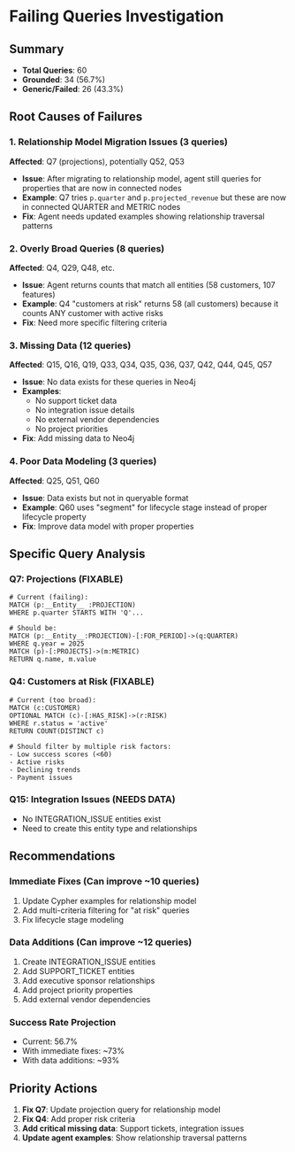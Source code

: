 # Failing Queries Investigation

## Summary
- **Total Queries**: 60
- **Grounded**: 34 (56.7%)
- **Generic/Failed**: 26 (43.3%)

## Root Causes of Failures

### 1. Relationship Model Migration Issues (3 queries)
**Affected**: Q7 (projections), potentially Q52, Q53
- **Issue**: After migrating to relationship model, agent still queries for properties that are now in connected nodes
- **Example**: Q7 tries `p.quarter` and `p.projected_revenue` but these are now in connected QUARTER and METRIC nodes
- **Fix**: Agent needs updated examples showing relationship traversal patterns

### 2. Overly Broad Queries (8 queries)
**Affected**: Q4, Q29, Q48, etc.
- **Issue**: Agent returns counts that match all entities (58 customers, 107 features)
- **Example**: Q4 "customers at risk" returns 58 (all customers) because it counts ANY customer with active risks
- **Fix**: Need more specific filtering criteria

### 3. Missing Data (12 queries)
**Affected**: Q15, Q16, Q19, Q33, Q34, Q35, Q36, Q37, Q42, Q44, Q45, Q57
- **Issue**: No data exists for these queries in Neo4j
- **Examples**:
  - No support ticket data
  - No integration issue details
  - No external vendor dependencies
  - No project priorities
- **Fix**: Add missing data to Neo4j

### 4. Poor Data Modeling (3 queries)
**Affected**: Q25, Q51, Q60
- **Issue**: Data exists but not in queryable format
- **Example**: Q60 uses "segment" for lifecycle stage instead of proper lifecycle property
- **Fix**: Improve data model with proper properties

## Specific Query Analysis

### Q7: Projections (FIXABLE)
```cypher
# Current (failing):
MATCH (p:__Entity__ :PROJECTION)
WHERE p.quarter STARTS WITH 'Q'...

# Should be:
MATCH (p:__Entity__:PROJECTION)-[:FOR_PERIOD]->(q:QUARTER)
WHERE q.year = 2025
MATCH (p)-[:PROJECTS]->(m:METRIC)
RETURN q.name, m.value
```

### Q4: Customers at Risk (FIXABLE)
```cypher
# Current (too broad):
MATCH (c:CUSTOMER)
OPTIONAL MATCH (c)-[:HAS_RISK]->(r:RISK)
WHERE r.status = 'active'
RETURN COUNT(DISTINCT c)

# Should filter by multiple risk factors:
- Low success scores (<60)
- Active risks
- Declining trends
- Payment issues
```

### Q15: Integration Issues (NEEDS DATA)
- No INTEGRATION_ISSUE entities exist
- Need to create this entity type and relationships

## Recommendations

### Immediate Fixes (Can improve ~10 queries)
1. Update Cypher examples for relationship model
2. Add multi-criteria filtering for "at risk" queries
3. Fix lifecycle stage modeling

### Data Additions (Can improve ~12 queries)
1. Create INTEGRATION_ISSUE entities
2. Add SUPPORT_TICKET entities
3. Add executive sponsor relationships
4. Add project priority properties
5. Add external vendor dependencies

### Success Rate Projection
- Current: 56.7%
- With immediate fixes: ~73%
- With data additions: ~93%

## Priority Actions
1. **Fix Q7**: Update projection query for relationship model
2. **Fix Q4**: Add proper risk criteria
3. **Add critical missing data**: Support tickets, integration issues
4. **Update agent examples**: Show relationship traversal patterns